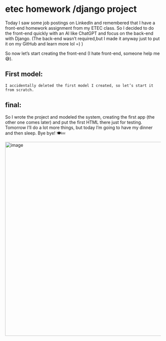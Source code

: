 # etec homework /django project
Today I saw some job postings on LinkedIn and remembered that I have a front-end homework assignment from my ETEC class.
So I decided to do the front-end quickly with an AI like ChatGPT and focus on the back-end with Django.
(The back-end wasn’t required,but I made it anyway just to put it on my GitHub and learn more lol =) )

So now let’s start creating the front-end (I hate front-end, someone help me 😅).   

## First model:
```I accidentally deleted the first model I created, so let’s start it from scratch.```
## final:

So I wrote the project and modeled the system, creating the first app (the other one comes later) and put the first HTML there just for testing. Tomorrow I’ll do a lot more things, but today I’m going to have my dinner and then sleep. Bye bye! 🍽️💤

<img width="1075" height="628" alt="image" src="https://github.com/user-attachments/assets/d38666a3-04d4-4ae1-a542-c791335c39fb" />
